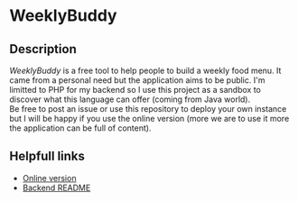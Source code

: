 # WeeklyBuddy

## Description

_WeeklyBuddy_  is a free tool to help people to build a weekly food menu. It came from a personal need but the application aims to be public. I'm limitted to PHP for my backend so I use this project as a sandbox to discover what this language can offer (coming from Java world).  
Be free to post an issue or use this repository to deploy your own instance but I will be happy if you use the online version (more we are to use it more the application can be full of content).

## Helpfull links

* [Online version](https://weeklybuddy.pierre-rainero.fr/)
* [Backend README](./backend/README.md)